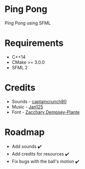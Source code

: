 # Ping Pong
Ping Pong using SFML

# Requirements
* C++14
* CMake >= 3.0.0
* SFML 2

# Credits
* Sounds - [captaincrunch80](https://opengameart.org/content/3-ping-pong-sounds-8-bit-style)
* Music - [Jan125](https://opengameart.org/content/artblock)
* Font - [Zacchary Dempsey-Plante](https://www.dafont.com/pixellari.font)

# Roadmap
* Add sounds ✔️
* Add credits for resources ✔️
* Fix bugs with the ball's motion ✔️
